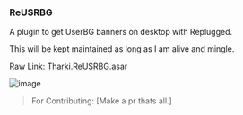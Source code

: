 ### ReUSRBG

A plugin to get UserBG banners on desktop with Replugged.

This will be kept maintained as long as I am alive and mingle.

Raw Link: [Tharki.ReUSRBG.asar](https://tharki-god.github.io/BetterDiscordPlugins/USRBG.plugin.js)

![image](https://tharki-god.github.io/files-random-host/bdpluginsassets/usrbg.png)

> For Contributing: [Make a pr thats all.]
